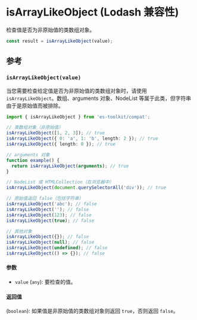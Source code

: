# isArrayLikeObject (Lodash 兼容性)

检查值是否为非原始值的类数组对象。

```typescript
const result = isArrayLikeObject(value);
```

## 参考

### `isArrayLikeObject(value)`

当您需要检查给定值是否为非原始值的类数组对象时，请使用 `isArrayLikeObject`。数组、arguments 对象、NodeList 等属于此类，但字符串由于是原始值而被排除。

```typescript
import { isArrayLikeObject } from 'es-toolkit/compat';

// 类数组对象（非原始值）
isArrayLikeObject([1, 2, 3]); // true
isArrayLikeObject({ 0: 'a', 1: 'b', length: 2 }); // true
isArrayLikeObject({ length: 0 }); // true

// arguments 对象
function example() {
  return isArrayLikeObject(arguments); // true
}

// NodeList 或 HTMLCollection（在浏览器中）
isArrayLikeObject(document.querySelectorAll('div')); // true

// 原始值返回 false（包括字符串）
isArrayLikeObject('abc'); // false
isArrayLikeObject(''); // false
isArrayLikeObject(123); // false
isArrayLikeObject(true); // false

// 其他对象
isArrayLikeObject({}); // false
isArrayLikeObject(null); // false
isArrayLikeObject(undefined); // false
isArrayLikeObject(() => {}); // false
```

#### 参数

- `value` (`any`): 要检查的值。

#### 返回值

(`boolean`): 如果值是非原始值的类数组对象则返回 `true`，否则返回 `false`。
